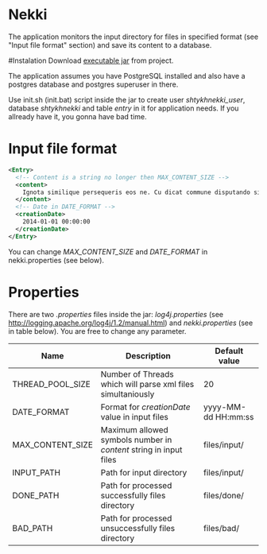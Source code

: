 # Nekki
The application monitors the input directory for files in specified format (see "Input file format" section) and save its content to a database.

#Instalation
Download <a href="https://github.com/shtykh/Nekki/blob/master/Nekki-1.0.jar">executable jar</a> from project.

The application assumes you have PostgreSQL installed and also have a postgres database and postgres superuser in there.

Use init.sh (init.bat) script inside the jar to create user *shtykhnekki_user*, database *shtykhnekki* and table *entry* in it for application needs. If you allready have it, you gonna have bad time.


# Input file format
```xml
<Entry>
  <!-- Content is a string no longer then MAX_CONTENT_SIZE -->
  <content>
    Ignota similique persequeris eos ne. Cu dicat commune disputando sit, vis laudem fabellas no.
  </content>
  <!-- Date in DATE_FORMAT -->
  <creationDate>
    2014-01-01 00:00:00
  </creationDate>
</Entry>
```
You can change *MAX_CONTENT_SIZE* and *DATE_FORMAT* in nekki.properties (see below).
# Properties
There are two *.properties* files inside the jar: *log4j.properties* (see http://logging.apache.org/log4j/1.2/manual.html) and *nekki.properties* (see in table below). You are free to change any parameter.

| Name | Description          | Default value|
| ------------- | ----------- |--------------|
| THREAD_POOL_SIZE      | Number of Threads which will parse xml files simultaniously| 20|
| DATE_FORMAT     | Format for *creationDate* value in input files | yyyy-MM-dd HH:mm:ss|
| MAX_CONTENT_SIZE     | Maximum allowed symbols number in *content* string in input files | files/input/ |
| INPUT_PATH     | Path for input directory    | files/input/|
| DONE_PATH     | Path for processed successfully files directory     | files/done/|
| BAD_PATH     | Path for processed unsuccessfully files directory      | files/bad/|
